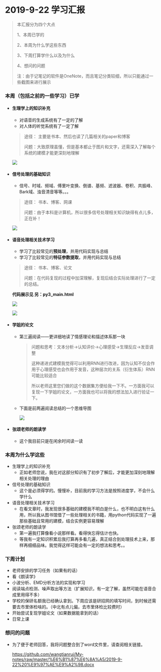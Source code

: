 # 2019-9-22 学习汇报

> 本汇报分为四个大点
>
> 1、本周已学的
>
> 2、本周为什么学这些东西
>
> 3、下周打算学什么以及为什么
>
> 4、想问的问题
>
> 注：由于记笔记的软件是OneNote，而且笔记分类较细，所以只能通过一些截图来进行展示

### 本周（包括之前的一些学习）已学

* #### 生理学上的知识补充
  * 对语音的生成系统有了一定的了解
  * 对人体的听觉系统有了一定了解

  > 途径： 主要是书本、然后也读了几篇相关的paper和博客
  >
  > 问题：大致原理虽懂，但是基本都止于图片和文字，还需深入了解每个系统的建模才能更深刻地理解

  ![](https://s2.ax1x.com/2019/09/20/nXGKQs.png)

* #### 信号处理的基础知识
  * 信号、时域、频域、傅里叶变换、倒谱、基频、滤波器、卷积、共振峰、Bark域、浊音清音等等。。。

  > 途径： 书本、博客、网课
  >
  > 问题：由于本科是计算机，所以很多信号处理相关知识缺得有点儿多，正在补！

  ![](https://s2.ax1x.com/2019/09/20/nXYnrn.md.png)

* #### 语音处理相关技术学习

  - 学习了比较常见的**预处理**，并用代码实现与总结
  - 学习了比较常见的**特征参数提取**，并用代码实现与总结

  > 途径： 书本、博客、论文
  >
  > 问题：在代码复现的过程中加深理解，复现后结合实际处理进行了一定的总结。

  **代码展示见  另：py3_main.html**

  ![](https://s2.ax1x.com/2019/09/20/nXaPyQ.png)

  ![](https://s2.ax1x.com/2019/09/20/nXd9tx.png)

* #### 学姐的论文

  * 第三遍阅读——更详细地读了情感理论和描述体系那一块

    > 问题和思考：文本分析->认知评价->心理感受->生理反应->发音调整
    >
    > 这种递进式建模我觉得可以利用RNN进行改进，因为认知不仅会作用于心理感受也会作用于发音，这种层次的关系（衍生体系）RNN可能比较适合
    >
    > 所以老师这里您们做的这个数据集方便给我一下不。一方面我可以复现一下学姐的论文，一方面我也可以将我的想法加入进行验证一下。

  * 下面是前两遍阅读总结的一个思维导图

    ![](https://s2.ax1x.com/2019/09/21/nxhV0A.jpg)

* #### 张颂老师的朗读学

  * 这个我目前只是在闲余时间读一读

### 本周为什么学这些

* 生理学上的知识补充 
  * 正如老师您说，我在对这部分知识有了初步了解后，才能更加深刻地理解相关处理的理由
* 信号处理的基础知识
  * 这个是必须得学的。慢慢补，目前我的学习方法是按照进度学，不会什么学什么
* 语音处理相关技术学习
  * 在看文章时，我发现很多基础的建模我不明白是什么，也不明白这有什么用，所以我从图书馆借了一些处理相关的书籍，用python代码实现了一遍那些基础且常用的建模，结合实例更容易理解
* 张颂老师的朗读学
  * 第一遍我打算像看小说那样看。看得快忘得估计也快。
  * 等我有一定知识积累后我打算再多看几遍，真正结合到处理技术上来，那样再细细品味。我觉得这样可能会有一定的想法和思考。。

### 下周计划

* 老师安排的学习任务（如果有的话）
* 看《朗读学》
* 小波分析、EMD分析方法的实现和学习
* 阅读端点检测、噪声取出等方法（扩展知识，有一定了解，虽然可能在语音合成里用得不多）
* 学校的保研名额我已经确认拿到。下周应该是研招网的填写时间，到时候还需要去市里体检啥的。（中北有点儿偏，去市里体检比较费时）
* 开始尝试复现学姐论文（如果数据能拿到的话）
* 日常上课

### 想问的问题

* 为了便于老师回答，我将问题整合到了word文件里，请查阅相关链接。

  https://github.com/wangtianrui/My-notes/raw/master/%E6%B1%87%E6%8A%A5/2019-9-22%20%E9%97%AE%E9%A2%98.docx